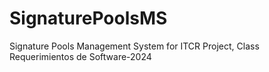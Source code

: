# SignaturePoolsMS
Signature Pools Management System for ITCR Project, Class Requerimientos de Software-2024
